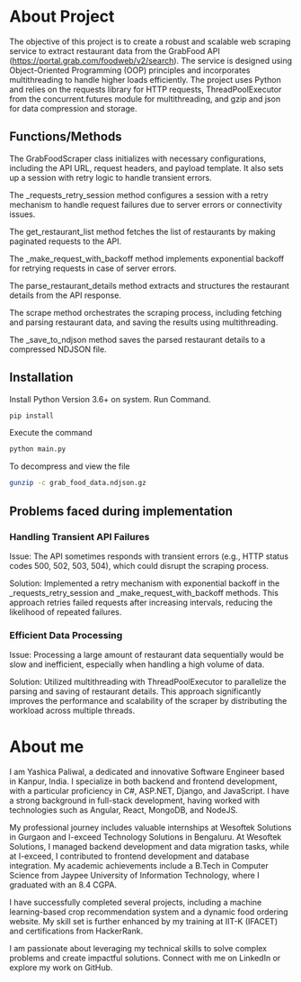 # About Project

The objective of this project is to create a robust and scalable web scraping service to extract restaurant data from the GrabFood API (https://portal.grab.com/foodweb/v2/search). The service is designed using Object-Oriented Programming (OOP) principles and incorporates multithreading to handle higher loads efficiently. The project uses Python and relies on the requests library for HTTP requests, ThreadPoolExecutor from the concurrent.futures module for multithreading, and gzip and json for data compression and storage.

## Functions/Methods
The GrabFoodScraper class initializes with necessary configurations, including the API URL, request headers, and payload template. It also sets up a session with retry logic to handle transient errors.

The _requests_retry_session method configures a session with a retry mechanism to handle request failures due to server errors or connectivity issues.

The get_restaurant_list method fetches the list of restaurants by making paginated requests to the API.

The _make_request_with_backoff method implements exponential backoff for retrying requests in case of server errors.

The parse_restaurant_details method extracts and structures the restaurant details from the API response.

The scrape method orchestrates the scraping process, including fetching and parsing restaurant data, and saving the results using multithreading.

The _save_to_ndjson method saves the parsed restaurant details to a compressed NDJSON file.

## Installation

Install Python Version 3.6+ on system. Run Command.
```bash
pip install 
```

Execute the command
```bash
python main.py 
```

To decompress and view the file
```bash
gunzip -c grab_food_data.ndjson.gz
```

## Problems faced during implementation

### Handling Transient API Failures
Issue: The API sometimes responds with transient errors (e.g., HTTP status codes 500, 502, 503, 504), which could disrupt the scraping process.

Solution: Implemented a retry mechanism with exponential backoff in the _requests_retry_session and _make_request_with_backoff methods. This approach retries failed requests after increasing intervals, reducing the likelihood of repeated failures.

### Efficient Data Processing
Issue: Processing a large amount of restaurant data sequentially would be slow and inefficient, especially when handling a high volume of data.

Solution: Utilized multithreading with ThreadPoolExecutor to parallelize the parsing and saving of restaurant details. This approach significantly improves the performance and scalability of the scraper by distributing the workload across multiple threads.

# About me

I am Yashica Paliwal, a dedicated and innovative Software Engineer based in Kanpur, India. I specialize in both backend and frontend development, with a particular proficiency in C#, ASP.NET, Django, and JavaScript. I have a strong background in full-stack development, having worked with technologies such as Angular, React, MongoDB, and NodeJS.

My professional journey includes valuable internships at Wesoftek Solutions in Gurgaon and I-exceed Technology Solutions in Bengaluru. At Wesoftek Solutions, I managed backend development and data migration tasks, while at I-exceed, I contributed to frontend development and database integration. My academic achievements include a B.Tech in Computer Science from Jaypee University of Information Technology, where I graduated with an 8.4 CGPA.

I have successfully completed several projects, including a machine learning-based crop recommendation system and a dynamic food ordering website. My skill set is further enhanced by my training at IIT-K (IFACET) and certifications from HackerRank.

I am passionate about leveraging my technical skills to solve complex problems and create impactful solutions. Connect with me on LinkedIn or explore my work on GitHub.